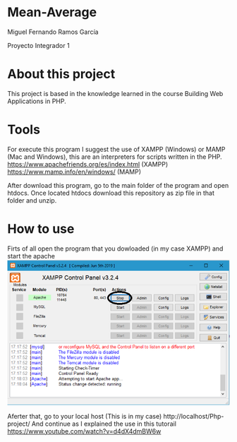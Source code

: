 # Mean-Average

Miguel Fernando Ramos García

Proyecto Integrador 1

# About this project

This project is based in the knowledge learned in the course Building Web Applications in PHP.


# Tools

For execute this program I suggest the use of XAMPP (Windows) or MAMP (Mac and Windows), this are an interpreters for scripts written in the PHP.
https://www.apachefriends.org/es/index.html (XAMPP)
https://www.mamp.info/en/windows/ (MAMP)

After download this program, go to the main folder of the program and open htdocs. 
Once located htdocs download this repository as zip file in that folder and unzip.

# How to use
Firts of all open the program that you dowloaded (in my case XAMPP) and start the apache
![](XAMPP.png)

Aferter that, go to your local host
(This is in my case)
http://localhost/Php-project/
And continue as I explained the use in this tutorail 
https://www.youtube.com/watch?v=d4dX4dmBW6w



